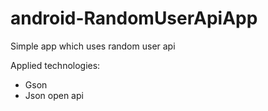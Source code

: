 # android-RandomUserApiApp
Simple app which uses random user api

Applied technologies:
- Gson
- Json open api

